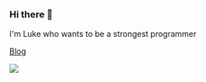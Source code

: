 

<!--
**luke-jeong/luke-jeong** is a ✨ _special_ ✨ repository because its `README.md` (this file) appears on your GitHub profile.

Here are some ideas to get you started:

- 🔭 I’m currently working on ...
- 🌱 I’m currently learning ...
- 👯 I’m looking to collaborate on ...
- 🤔 I’m looking for help with ...
- 💬 Ask me about ...
- 📫 How to reach me: ...
- 😄 Pronouns: ...
- ⚡ Fun fact: ...
-->
### Hi there 👋

I'm Luke who wants to be a strongest programmer

[Blog](https://velog.io/@ghjeong)


<img src="https://img.shields.io/badge/JAVA-007396?style=flat-square&logo=Java&logoColor=white"/>
